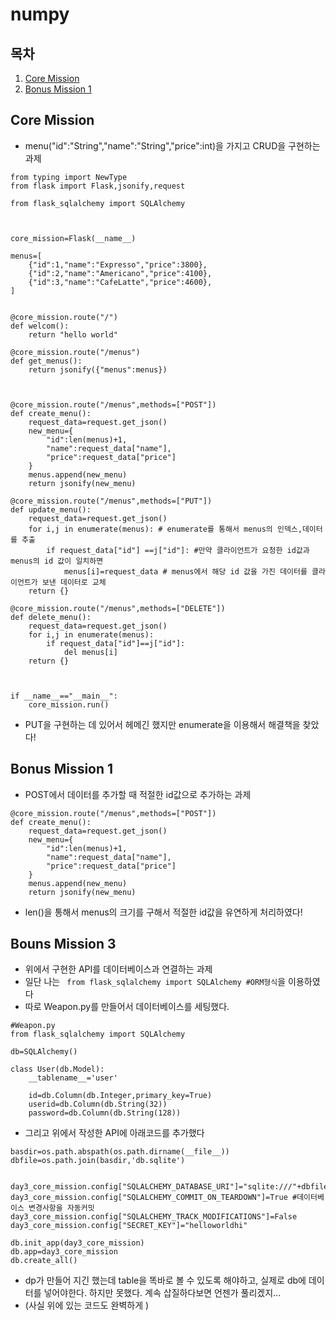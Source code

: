 numpy
=====
## 목차
1. [Core Mission](#-Core-Mission)
2. [Bonus Mission 1](#-Bonus-Mission)

## Core Mission
- menu("id":"String","name":"String","price":int)을 가지고 CRUD을 구현하는 과제

```
from typing import NewType
from flask import Flask,jsonify,request

from flask_sqlalchemy import SQLAlchemy



core_mission=Flask(__name__)

menus=[
    {"id":1,"name":"Expresso","price":3800},
    {"id":2,"name":"Americano","price":4100},
    {"id":3,"name":"CafeLatte","price":4600},
]


@core_mission.route("/")
def welcom():
    return "hello world"

@core_mission.route("/menus") 
def get_menus():
    return jsonify({"menus":menus})



@core_mission.route("/menus",methods=["POST"])
def create_menu():
    request_data=request.get_json()
    new_menu={
        "id":len(menus)+1,                    
        "name":request_data["name"],
        "price":request_data["price"]
    }
    menus.append(new_menu)
    return jsonify(new_menu)

@core_mission.route("/menus",methods=["PUT"])
def update_menu():
    request_data=request.get_json()
    for i,j in enumerate(menus): # enumerate를 통해서 menus의 인덱스,데이터를 추출
        if request_data["id"] ==j["id"]: #만약 클라이언트가 요청한 id값과 menus의 id 값이 일치하면
            menus[i]=request_data # menus에서 해당 id 값을 가진 데이터를 클라이언트가 보낸 데이터로 교체
    return {}

@core_mission.route("/menus",methods=["DELETE"])
def delete_menu():
    request_data=request.get_json()
    for i,j in enumerate(menus):
        if request_data["id"]==j["id"]:
            del menus[i]
    return {}
    


if __name__=="__main__":
    core_mission.run()

```
- PUT을 구현하는 데 있어서 헤메긴 했지만 enumerate을 이용해서 해결책을 찾았다!


## Bonus Mission 1
- POST에서 데이터를 추가할 때 적절한 id값으로 추가하는 과제

```
@core_mission.route("/menus",methods=["POST"])
def create_menu():
    request_data=request.get_json()
    new_menu={
        "id":len(menus)+1,                    
        "name":request_data["name"],
        "price":request_data["price"]
    }
    menus.append(new_menu)
    return jsonify(new_menu)
 ```
- len()을 통해서 menus의 크기를 구해서 적절한 id값을 유연하게 처리하였다!

## Bouns Mission 3
- 위에서 구현한 API를 데이터베이스과 연결하는 과제
- 일단 나는 ``` from flask_sqlalchemy import SQLAlchemy #ORM형식```을 이용하였다
- 따로 Weapon.py를 만들어서 데이터베이스를 세팅했다.
```
#Weapon.py
from flask_sqlalchemy import SQLAlchemy

db=SQLAlchemy()

class User(db.Model):
    __tablename__='user'

    id=db.Column(db.Integer,primary_key=True)
    userid=db.Column(db.String(32))
    password=db.Column(db.String(128))
 ```
- 그리고 위에서 작성한 API에 아래코드를 추가했다
```
basdir=os.path.abspath(os.path.dirname(__file__))
dbfile=os.path.join(basdir,'db.sqlite')


day3_core_mission.config["SQLALCHEMY_DATABASE_URI"]="sqlite:///"+dbfile
day3_core_mission.config["SQLALCHEMY_COMMIT_ON_TEARDOWN"]=True #데이터베이스 변경사항을 자동커밋
day3_core_mission.config["SQLALCHEMY_TRACK_MODIFICATIONS"]=False
day3_core_mission.config["SECRET_KEY"]="helloworldhi"

db.init_app(day3_core_mission)
db.app=day3_core_mission
db.create_all()
```
- dp가 만들어 지긴 했는데 table을 똑바로 볼 수 있도록 해야하고, 실제로 db에 데이터를 넣어야한다. 하지만 못했다. 계속 삽질하다보면 언젠가 풀리겠지...
- (사실 위에 있는 코드도 완벽하게 )
